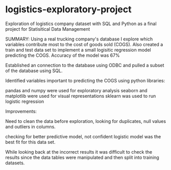 # logistics-exploratory-project
Exploration of logistics company dataset with SQL and Python as a final project for Statisitical Data Management

SUMMARY:
Using a real trucking company's database I explore which variables contribute most to the cost of goods sold (COGS). Also created a train and test data set to implement a small logisitic regression model predicting the COGS. Accuracy of the model was 67%

Established an connection to the database using ODBC and pulled a subset of the database using SQL.

Identified variables important to predicting the COGS using python libraries:

pandas and numpy were used for exploratory analysis
seaborn and matplotlib were used for visual representations
sklearn was used to run logistic regression


Improvements:

Need to clean the data before exploration, looking for duplicates, null values and outliers in columns. 

checking for better predictive model, not confident logistic model was the best fit for this data set. 

While looking back at the incorrect results it was difficult to check the results since the data tables were manipulated and then split into training datasets.
